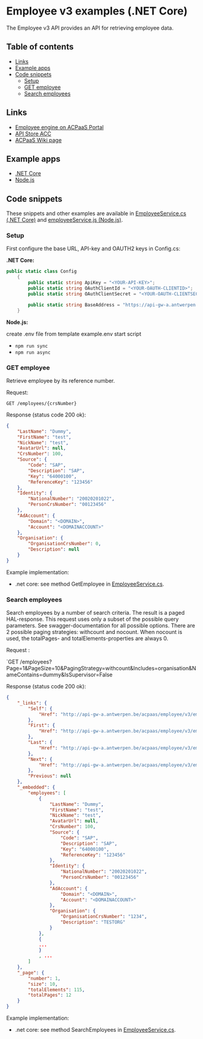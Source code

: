 # Employee v3 examples (.NET Core)

The Employee v3 API provides an API for retrieving employee data.

## Table of contents

<!--
Regenerate table of contents with:

npm install --global markdown-toc
markdown-toc -i --maxdepth 3 employee/v3/README.md
-->

<!-- toc -->

- [Links](#links)
- [Example apps](#example-apps)
- [Code snippets](#code-snippets)
  * [Setup](#setup)
  * [GET employee](#get-employee)
  * [Search employees](#search-employees)

<!-- tocstop -->

## Links

- [Employee engine on ACPaaS Portal](https://acpaas.digipolis.be/nl/product/crs-medewerker)
- [API Store ACC](https://api-store-a.antwerpen.be/#/org/acpaas/api/employee/v3/documentation)
- [ACPaaS Wiki page](https://wiki.antwerpen.be/ACPAAS/index.php/CRS_Medewerker)

## Example apps

- [.NET Core](example_dotnetcore/README.md)
- [Node.js](example_nodejs/README.md)

## Code snippets

These snippets and other examples are available in [EmployeeService.cs (.NET Core)](example_dotnetcore/EmployeeService.cs) 
and [employeeService.js (Node.js)](example_nodejs/EmployeeService.js).

### Setup

First configure the base URL, API-key and OAUTH2 keys in Config.cs:

**.NET Core:**

```csharp
public static class Config
    {
		public static string ApiKey = "<YOUR-API-KEY>";
        public static string OAuthClientId = "<YOUR-OAUTH-CLIENTID>";
        public static string OAuthClientSecret = "<YOUR-OAUTH-CLIENTSECRET>";

        public static string BaseAddress = "https://api-gw-a.antwerpen.be/acpaas/employee/v3/";
    }
```

**Node.js:**

create .env file from template example.env
start script

* `npm run sync`
* `npm run async`


### GET employee

Retrieve employee by its reference number.

Request:

`GET /employees/{crsNumber}`

Response (status code 200 ok):

```json
{
	"LastName": "Dummy",
	"FirstName": "test",
	"NickName": "test",
	"AvatarUrl": null,
	"CrsNumber": 100,
	"Source": {
		"Code": "SAP",
		"Description": "SAP",
		"Key": "64000100",
		"ReferenceKey": "123456"
	},
	"Identity": {
		"NationalNumber": "20020201022",
		"PersonCrsNumber": "00123456"
	},
	"AdAccount": {
		"Domain": "<DOMAIN>",
		"Account": "<DOMAINACCOUNT>"
	},
	"Organisation": {
		"OrganisationCrsNumber": 0,
		"Description": null
	}
}
```

Example implementation:
- .net core: see method GetEmployee in [EmployeeService.cs](example_dotnetcore/EmployeeService.cs).


### Search employees

Search employees by a number of search criteria. The result is a paged HAL-response.
This request uses only a subset of the possible query parameters. See swagger-documentation for all possible options.
There are 2 possible paging strategies: withcount and nocount. When nocount is used, the totalPages- and totalElements-properties are always 0.

Request :

`GET /employees?Page=1&PageSize=10&PagingStrategy=withcount&Includes=organisation&NameContains=dummy&IsSupervisor=False


Response (status code 200 ok):

```json
{
	"_links": {
		"Self": {
			"Href": "http://api-gw-a.antwerpen.be/acpaas/employee/v3/employees?page=1&pagesize=10&includes=organisation&namecontains=dummy&issupervisor=false&paging-strategy=withcount&sort=id"
		},
		"First": {
			"Href": "http://api-gw-a.antwerpen.be/acpaas/employee/v3/employees?page=1&pagesize=10&includes=organisation&namecontains=dummy&issupervisor=false&paging-strategy=withcount&sort=id"
		},
		"Last": {
			"Href": "http://api-gw-a.antwerpen.be/acpaas/employee/v3/employees?page=48&pagesize=10&includes=organisation&namecontains=dummy&issupervisor=false&paging-strategy=withcount&sort=id"
		},
		"Next": {
			"Href": "http://api-gw-a.antwerpen.be/acpaas/employee/v3/employees?page=2&pagesize=10&includes=organisation&namecontains=dummy&issupervisor=false&paging-strategy=withcount&sort=id"
		},
		"Previous": null
	},
	"_embedded": {
		"employees": [
			{
				"LastName": "Dummy",
				"FirstName": "test",
				"NickName": "test",
				"AvatarUrl": null,
				"CrsNumber": 100,
				"Source": {
					"Code": "SAP",
					"Description": "SAP",
					"Key": "64000100",
					"ReferenceKey": "123456"
				},
				"Identity": {
					"NationalNumber": "20020201022",
					"PersonCrsNumber": "00123456"
				},
				"AdAccount": {
					"Domain": "<DOMAIN>",
					"Account": "<DOMAINACCOUNT>"
				},
				"Organisation": {
					"OrganisationCrsNumber": "1234",
					"Description": "TESTORG"
				}
			},
			{
			...
			}
			, ...
		]
	},
	"_page": {
		"number": 1,
		"size": 10,
		"totalElements": 115,
		"totalPages": 12
	}
}
```

Example implementation:
- .net core: see method SearchEmployees in [EmployeeService.cs](example_dotnetcore/EmployeeService.cs).
